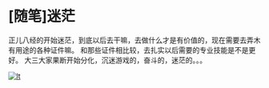 # [随笔]迷茫

正儿八经的开始迷茫，到底以后去干嘛，去做什么才是有价值的，现在需要去弄木有用途的各种证件嘛。 和那些证件相比较，去扎实以后需要的专业技能是不是更好。 大三大家果断开始分化，沉迷游戏的，奋斗的，迷茫的。。。 

[![lt](https://attachment.soulteary.com/2011/10/26/lt.jpg "lt")](https://attachment.soulteary.com/2011/10/26/lt.jpg)

